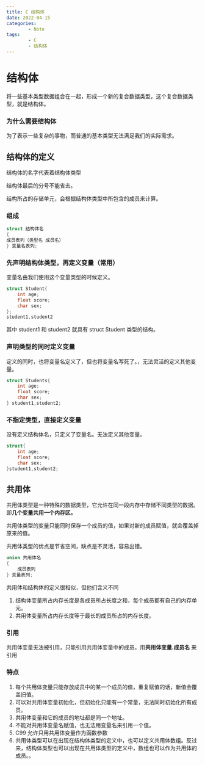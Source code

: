 ```yaml
---
title: C 结构体
date: 2022-04-15
categories:
        - Note
tags:
        - C
        - 结构体
---
```


# 结构体

将一些基本类型数据组合在一起，形成一个新的复合数据类型，这个复合数据类型，就是结构体。

### 为什么需要结构体

为了表示一些复杂的事物，而普通的基本类型无法满足我们的实际需求。

## 结构体的定义

结构体的名字代表着结构体类型

结构体最后的分号不能省去。

结构所占的存储单元，会根据结构体类型中所包含的成员来计算。

### 组成

```c
struct 结构体名
{
成员表列（类型名 成员名）
} 变量名表列;
```

### 先声明结构体类型，再定义变量（常用）

变量名由我们使用这个变量类型的时候定义。

```c
struct Student{
    int age;
    float score;
    char sex;
};
student1,student2
```

其中 student1 和 student2 就具有 struct Student 类型的结构。

### 声明类型的同时定义变量

定义的同时，也将变量名定义了，但也将变量名写死了。，无法灵活的定义其他变量。

```c
struct Students{
    int age;
    float score;
    char sex;
} student1,student2;
```

### 不指定类型，直接定义变量

没有定义结构体名，只定义了变量名。无法定义其他变量。

```c
struct{
    int age;
    float score;
    char sex;
}student1,student2;

```

## 共用体

共用体类型是一种特殊的数据类型，它允许在同一段内存中存储不同类型的数据。即**几个变量共用一个内存区。**

共用体类型的变量只能同时保存一个成员的值，如果对新的成员赋值，就会覆盖掉原来的值。

共用体类型的优点是节省空间，缺点是不灵活，容易出错。

```c
union 共用体名
{
    成员表列
} 变量表列;
```

共用体和结构体的定义很相似，但他们含义不同

1. 结构体变量所占内存长度是各成员所占长度之和，每个成员都有自己的内存单元。
2. 共用体变量所占内存长度等于最长的成员所占的内存长度。

### 引用

共用体变量无法被引用，只能引用共用体变量中的成员。用**共用体变量.成员名** 来引用

### 特点

1. 每个共用体变量只能存放成员中的某一个成员的值，重复赋值的话，新值会覆盖旧值。
2. 可以对共用体变量初始化，但初始化只能有一个常量，无法同时初始化所有成员。
3. 共用体变量和它的成员的地址都是同一个地址。
4. 不能对共用体变量名赋值，也无法用变量名来引用一个值。
5. C99 允许只用共用体变量作为函数参数
6. 共用体类型可以在出现在结构体类型的定义中，也可以定义共用体数组。反过来，结构体类型也可以出现在共用体类型的定义中，数组也可以作为共用体的成员。。
